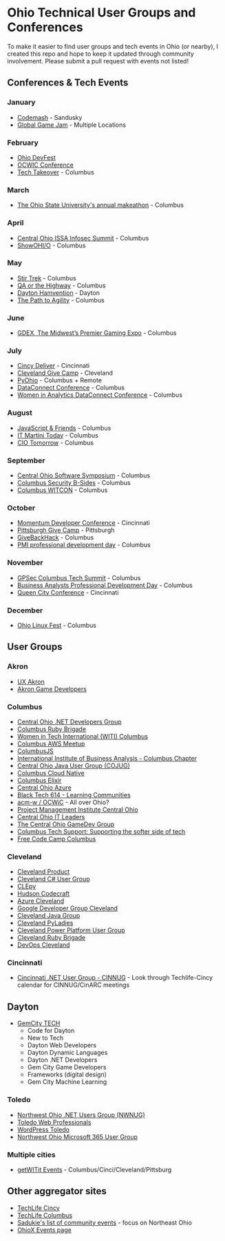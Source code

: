# Ohio Technical User Groups and Conferences

To make it easier to find user groups and tech events in Ohio (or nearby), I created this repo and 
hope to keep it updated through community involvement. Please submit a pull request with events not 
listed!

## Conferences & Tech Events

### January

* [Codemash](https://codemash.org) - Sandusky
* [Global Game Jam](https://globalgamejam.org/) - Multiple Locations

### February

* [Ohio DevFest](https://ohiodevfest.com)
* [OCWIC Conference](https://ocwic23.ocwic.org/)
* [Tech Takeover](https://www.techlifecolumbus.com/events/techtakeovertuesdays/) - Columbus

### March

* [The Ohio State University's annual makeathon](https://hack.osu.edu/make/2023/) - Columbus

### April

* [Central Ohio ISSA Infosec Summit](https://www.infosecsummit.com/website/44575/) - Columbus
* [ShowOHI/O](https://hack.osu.edu/show/2023/) - Columbus

### May

* [Stir Trek](https://stirtrek.com) - Columbus
* [QA or the Highway](https://www.qaorthehwy.com/) - Columbus
* [Dayton Hamvention](https://hamvention.org/) - Dayton
* [The Path to Agility](https://www.thepathtoagility.com/) - Columbus

### June

* [GDEX, The Midwest’s Premier Gaming Expo](https://www.thegdex.com/) - Columbus

### July

* [Cincy Deliver](https://www.cincydeliver.org) - Cincinnati
* [Cleveland Give Camp](https://www.clevelandgivecamp.org) - Cleveland
* [PyOhio](https://www.pyohio.org/) - Columbus + Remote
* [DataConnect Conference](https://www.dataconnectconf.com/) - Columbus
* [Women in Analytics DataConnect Conference](https://www.womeninanalytics.com/) - Columbus

### August

* [JavaScript & Friends](https://www.javascriptandfriends.com) - Columbus
* [IT Martini Today](https://www.itmartini.today/) - Columbus
* [CIO Tomorrow](https://www.ciotomorrow.com/) - Columbus

### September

* [Central Ohio Software Symposium](https://nofluffjuststuff.com/columbus) - Columbus
* [Columbus Security B-Sides](https://www.bsidescolumbus.com) - Columbus
* [Columbus WITCON](https://getwitit.org/columbus-witcon-2023/) - Columbus

### October

* [Momentum Developer Conference](https://momentumdevcon.com/) - Cincinnati
* [Pittsburgh Give Camp](https://www.pghgivecamp.org) - Pittsburgh
* [GiveBackHack](https://givebackhack.com/columbus/) - Columbus
* [PMI professional development day](https://www.pmicoc.org/) - Columbus

### November

* [GPSec Columbus Tech Summit](https://www.cdomagazine.tech/cdo_magazine/events/cdo-event-series/) - Columbus
* [Business Analysts Professional Development Day](https://www.iibacolumbus.org/monthly-chapter-meetings) - Columbus
* [Queen City Conference](https://queencitycon.org/) - Cincinnati

### December

* [Ohio Linux Fest](https://olfconference.org/) - Columbus

## User Groups

### Akron

* [UX Akron](https://www.meetup.com/uxakron/)
* [Akron Game Developers](https://www.meetup.com/akron-game-developers/)

### Columbus

* [Central Ohio .NET Developers Group](https://www.meetup.com/Central-Ohio-NET-Developers-Group-CONDG/)
* [Columbus Ruby Brigade](https://www.columbusrb.com/)
* [Women in Tech International (WITI) Columbus](https://witi.com/networks/columbus/)
* [Columbus AWS Meetup](https://www.meetup.com/Columbus-AWS-amazon-web-services-Meetup/)
* [ColumbusJS](http://columbusjs.org/)
* [International Institute of Business Analysis - Columbus Chapter](https://www.iibacolumbus.org/monthly-chapter-meetings)
* [Central Ohio Java User Group (COJUG)](http://www.cojug.org/)
* [Columbus Cloud Native](https://www.meetup.com/columbus-cloud-native-meetup/)
* [Columbus Elixir](https://www.meetup.com/meetup-group-ihsstvcb/)
* [Central Ohio Azure](https://www.meetup.com/central-ohio-azure/)
* [Black Tech 614 - Learning Communities](https://www.eventbrite.com/cc/black-tech-614-learning-communities-334429)
* [acm-w / OCWiC](https://ocwic.org/) - All over Ohio?
* [Project Management Institute Central Ohio](https://www.pmicoc.org/)
* [Central Ohio IT Leaders](https://itleaders.org/central-ohio/)
* [The Central Ohio GameDev Group](https://thecogg.com/)
* [Columbus Tech Support: Supporting the softer side of tech](https://www.meetup.com/columbus-tech-support/)
* [Free Code Camp Columbus](https://www.fcccolumbus.com/)
  
### Cleveland

* [Cleveland Product](https://www.meetup.com/Cleveland-Product/)
* [Cleveland C# User Group](https://www.meetup.com/cleveland-c-vb-net-user-group/)
* [CLEpy](https://www.clepy.org/)
* [Hudson Codecraft](https://www.meetup.com/Hudson-Codecraft/)
* [Azure Cleveland](https://www.meetup.com/Azure-Cleveland-Meetup/)
* [Google Developer Group Cleveland](https://www.meetup.com/google-developer-group-cleveland/)
* [Cleveland Java Group](https://www.meetup.com/Cleveland-Java/)
* [Cleveland PyLadies](https://www.meetup.com/Cle-PyLadies/)
* [Cleveland Power Platform User Group](https://powerusers.microsoft.com/t5/Cleveland-Power-Platform-User/gh-p/ClevelandPowerPlatformUserGroup)
* [Cleveland Ruby Brigade](https://www.meetup.com/clevelandruby/)
* [DevOps Cleveland](https://www.meetup.com/devopscle/)

### Cincinnati

* [Cincinnati .NET User Group - CINNUG](https://www.meetup.com/techlife-cincinnati/events/) - Look through Techlife-Cincy calendar for CINNUG/CinARC meetings

## Dayton

* [GemCity TECH](https://www.meetup.com/gem-city-tech/events/)
  * Code for Dayton
  * New to Tech
  * Dayton Web Developers
  * Dayton Dynamic Languages
  * Dayton .NET Developers
  * Gem City Game Developers
  * Frameworks (digital design)
  * Gem City Machine Learning

### Toledo

* [Northwest Ohio .NET Users Group (NWNUG)](https://www.meetup.com/NW-NUG/)
* [Toledo Web Professionals](https://www.meetup.com/Toledo-Web-Professionals/)
* [WordPress Toledo](https://www.meetup.com/WordPressToledo/)
* [Northwest Ohio Microsoft 365 User Group](https://www.linkedin.com/groups/4911440/)

### Multiple cities

* [getWITit Events](https://getwitit.org/events/) - Columbus/Cinci/Cleveland/Pittsburg

## Other aggregator sites

* [TechLife Cincy](https://www.meetup.com/TechLife-Cincinnati/)
* [TechLife Columbus](https://www.techlifecolumbus.com/events/)
* [Sadukie's list of community events](https://github.com/sadukie/community) - focus on Northeast Ohio
* [OhioX Events page](https://www.ohiox.org/events)

